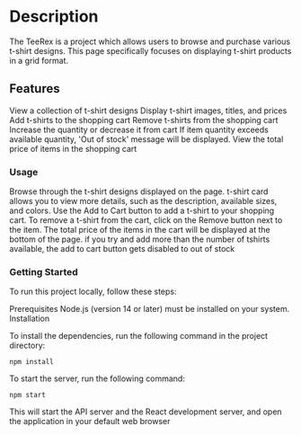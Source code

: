 


# Description
The TeeRex is a project which allows users to browse and purchase various t-shirt designs. This page specifically focuses on displaying t-shirt products in a grid format.

## Features
View a collection of t-shirt designs
Display t-shirt images, titles, and prices
Add t-shirts to the shopping cart
Remove t-shirts from the shopping cart
Increase the quantity or decrease it from cart
If item quantity exceeds available quantity, 'Out of stock' message will be displayed.
View the total price of items in the shopping cart

### Usage
Browse through the t-shirt designs displayed on the page.
t-shirt card allows you to view more details, such as the description, available sizes, and colors.
Use the Add to Cart button to add a t-shirt to your shopping cart.
To remove a t-shirt from the cart, click on the Remove button next to the item.
The total price of the items in the cart will be displayed at the bottom of the page.
if you try and add more than the number of tshirts available, the add to cart button gets disabled to out of stock

### Getting Started
To run this project locally, follow these steps:



Prerequisites
Node.js (version 14 or later) must be installed on your system.
Installation

To install the dependencies, run the following command in the project directory:

```
npm install
```

To start the server, run the following command:

```
npm start
```

This will start the API server and the React development server, and open the application in your default web browser


